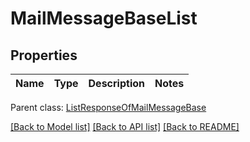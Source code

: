 # MailMessageBaseList

## Properties
Name | Type | Description | Notes
------------ | ------------- | ------------- | -------------

 Parent class: [ListResponseOfMailMessageBase](ListResponseOfMailMessageBase.md)

[[Back to Model list]](README.md#documentation-for-models) [[Back to API list]](README.md#documentation-for-api-endpoints) [[Back to README]](README.md)



